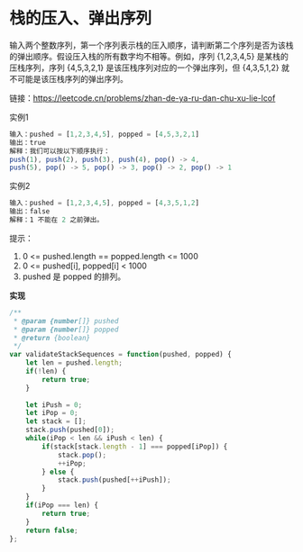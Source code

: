 # 栈的压入、弹出序列
输入两个整数序列，第一个序列表示栈的压入顺序，请判断第二个序列是否为该栈的弹出顺序。假设压入栈的所有数字均不相等。例如，序列 {1,2,3,4,5} 是某栈的压栈序列，序列 {4,5,3,2,1} 是该压栈序列对应的一个弹出序列，但 {4,3,5,1,2} 就不可能是该压栈序列的弹出序列。

链接：https://leetcode.cn/problems/zhan-de-ya-ru-dan-chu-xu-lie-lcof

实例1
```js
输入：pushed = [1,2,3,4,5], popped = [4,5,3,2,1]
输出：true
解释：我们可以按以下顺序执行：
push(1), push(2), push(3), push(4), pop() -> 4,
push(5), pop() -> 5, pop() -> 3, pop() -> 2, pop() -> 1
```

实例2
```js
输入：pushed = [1,2,3,4,5], popped = [4,3,5,1,2]
输出：false
解释：1 不能在 2 之前弹出。
```

提示：

1. 0 <= pushed.length == popped.length <= 1000
2. 0 <= pushed[i], popped[i] < 1000
3. pushed 是 popped 的排列。

**实现**
```js
/**
 * @param {number[]} pushed
 * @param {number[]} popped
 * @return {boolean}
 */
var validateStackSequences = function(pushed, popped) {
    let len = pushed.length;
    if(!len) {
        return true;
    }
    
    let iPush = 0;
    let iPop = 0;
    let stack = [];
    stack.push(pushed[0]);
    while(iPop < len && iPush < len) {
        if(stack[stack.length - 1] === popped[iPop]) {
            stack.pop();
            ++iPop;
        } else {
            stack.push(pushed[++iPush]);
        }
    }
    if(iPop === len) {
        return true;
    }
    return false;
};
```